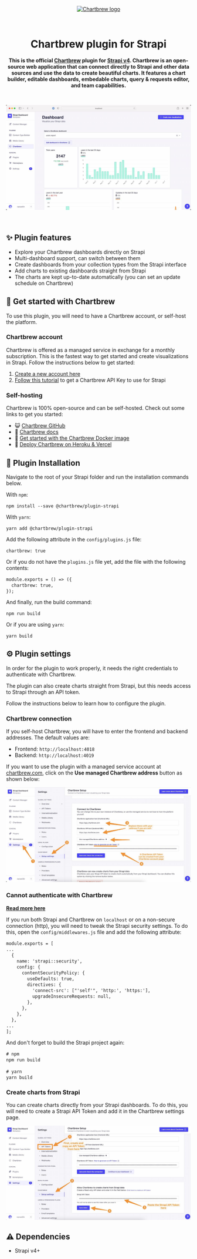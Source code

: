 <p align="center">
  <a href="https://chartbrew.com">
    <img src="https://chartbrew-static.b-cdn.net/chartbrew-strapi-plugin-1.png" alt="Chartbrew logo" width="200"/>
  </a>
</a>

<p align="center">
  <a href="https://discord.gg/KwGEbFk" target="_blank"><img src="https://img.shields.io/discord/656557151048957995?label=Chartbrew Discord" alt="" /></a>
</p>

<p align="center">
  <h1 align="center">Chartbrew plugin for Strapi</h1>
</p>

<p align="center">
  <strong>
    This is the official <a href="https://chartbrew.com">Chartbrew</a> plugin for <a href="https://strapi.io">Strapi v4</a>. Chartbrew is an open-source web application that can connect directly to Strapi and other data sources and use the data to create beautiful charts. It features a chart builder, editable dashboards, embedable charts, query & requests editor, and team capabilities.
  </strong>
</p>

<br />

![](https://raw.githubusercontent.com/chartbrew/strapi-plugin-chartbrew/master/admin/src/assets/strapi-chartbrew-dashboard.jpg)

<br />

## ✨ Plugin features

* Explore your Chartbrew dashboards directly on Strapi
* Multi-dashboard support, can switch between them
* Create dashboards from your collection types from the Strapi interface
* Add charts to existing dashboards straight from Strapi
* The charts are kept up-to-date automatically (you can set an update schedule on Chartbrew)

## 👋 Get started with Chartbrew

To use this plugin, you will need to have a Chartbrew account, or self-host the platform.

### Chartbrew account

Chartbrew is offered as a managed service in exchange for a monthly subscription. This is the fastest way to get started and create visualizations in Strapi. Follow the instructions below to get started:

1. [Create a new account here](https://app.chartbrew.com/signup)
2. [Follow this tutorial](https://chartbrew.com/blog/how-to-create-api-keys-in-chartbrew/) to get a Chartbrew API Key to use for Strapi

### Self-hosting

Chartbrew is 100% open-source and can be self-hosted. Check out some links to get you started:

* 😺 [Chartbrew GitHub](https://github.com/chartbrew/chartbrew)
* 📔 [Chartbrew docs](https://docs.chartbrew.com)
* 🐳 [Get started with the Chartbrew Docker image](https://docs.chartbrew.com/deployment/#run-the-application-with-docker)
* 🚀 [Deploy Chartbrew on Heroku & Vercel](https://chartbrew.com/blog/how-to-deploy-chartbrew-on-heroku-and-vercel/)

## 🔧 Plugin Installation

Navigate to the root of your Strapi folder and run the installation commands below.

With `npm`:

```
npm install --save @chartbrew/plugin-strapi
```

With `yarn`:

```
yarn add @chartbrew/plugin-strapi
```

Add the following attribute in the `config/plugins.js` file:

```
chartbrew: true
```

Or if you do not have the `plugins.js` file yet, add the file with the following contents:

```
module.exports = () => ({
  chartbrew: true,
});
```

And finally, run the build command:

```
npm run build
```

Or if you are using `yarn`:

```
yarn build
```

## ⚙️ Plugin settings

In order for the plugin to work properly, it needs the right credentials to authenticate with Chartbrew.

The plugin can also create charts straight from Strapi, but this needs access to Strapi through an API token.

Follow the instructions below to learn how to configure the plugin.

### Chartbrew connection

If you self-host Chartbrew, you will have to enter the frontend and backend addresses. The default values are:

* Frontend: `http://localhost:4018`
* Backend: `http://localhost:4019`

If you want to use the plugin with a managed service account at [chartbrew.com](https://chartbrew.com), click on the **Use managed Chartbrew address** button as shown below:

![](https://raw.githubusercontent.com/chartbrew/strapi-plugin-chartbrew/master/admin/src/assets/chartbrew-connection.jpg)

### Cannot authenticate with Chartbrew

[**Read more here**](https://github.com/chartbrew/strapi-plugin-chartbrew/issues/13)

If you run both Strapi and Chartbrew on `localhost` or on a non-secure connection (http), you will need to tweak the Strapi security settings. To do this, open the `config/middlewares.js` file and add the following attribute:

```
module.exports = [
...
  {
    name: 'strapi::security',
    config: {
      contentSecurityPolicy: {
        useDefaults: true,
        directives: {
          'connect-src': ["'self'", 'http:', 'https:'],
          upgradeInsecureRequests: null,
        },
      },
    },
  },
...
];
```

And don't forget to build the Strapi project again:

```
# npm
npm run build

# yarn
yarn build
```

### Create charts from Strapi

You can create charts directly from your Strapi dashboards. To do this, you will need to create a Strapi API Token and add it in the Chartbrew settings page.

![](https://raw.githubusercontent.com/chartbrew/strapi-plugin-chartbrew/master/admin/src/assets/strapi-auth.jpg)

## ⚠️ Dependencies

* Strapi v4+
